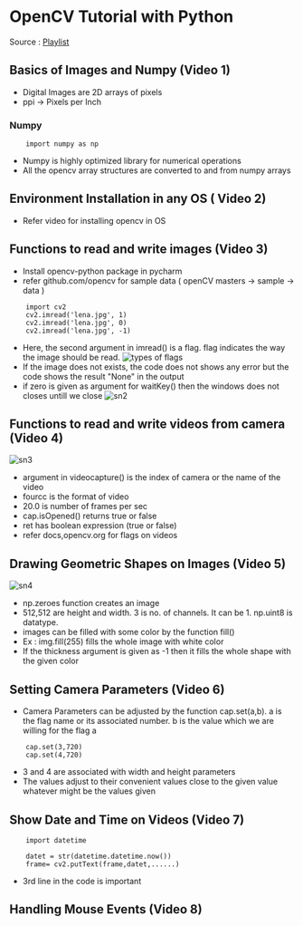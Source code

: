 # OpenCV Tutorial with Python
Source : [Playlist](https://www.youtube.com/playlist?list=PLS1QulWo1RIa7D1O6skqDQ-JZ1GGHKK-K)
## Basics of Images and Numpy (Video 1)
* Digital Images are 2D arrays of pixels
* ppi -> Pixels per Inch
### Numpy
```
    import numpy as np
```
* Numpy is highly optimized library for numerical operations
* All the opencv array structures are converted to and from numpy arrays
## Environment Installation in any OS ( Video 2)
* Refer video for installing opencv in OS
## Functions to read and write images (Video 3)
* Install opencv-python package in pycharm
* refer github.com/opencv for sample data ( openCV masters -> sample -> data )
``` 
    import cv2
    cv2.imread('lena.jpg', 1)
    cv2.imread('lena.jpg', 0)
    cv2.imread('lena.jpg', -1)
```
* Here, the second argument in imread() is a flag. flag indicates the way the image should be read.
![types of flags](https://github.com/pranayvarmas/Virtual-Keyboard/edit/master/Pranay/OpenCV/pics/sn1.png)
* If the image does not exists, the code does not shows any error but the code shows the result "None" in the output
* if zero is given as argument for waitKey() then the windows does not closes untill we close
![sn2](sn2.png)
## Functions to read and write videos from camera (Video 4)
![sn3](sn3.png)
* argument in videocapture() is the index of camera or the name of the video
* fourcc is the format of video 
* 20.0 is number of frames per sec
* cap.isOpened() returns true or false 
* ret has boolean expression (true or false)
* refer docs,opencv.org for flags on videos
## Drawing Geometric Shapes on Images (Video 5)
![sn4](sn4.png)
* np.zeroes function creates an image
* 512,512 are height and width. 3 is no. of channels. It can be 1. np.uint8 is datatype. 
* images can be filled with some color by the function fill()
* Ex : img.fill(255) fills the whole image with white color
* If the thickness argument is given as -1 then it fills the whole shape with the given color
## Setting Camera Parameters (Video 6)
* Camera Parameters can be adjusted by the function cap.set(a,b). a is the flag name or its associated number. b is the value which we are willing for the flag a
```
    cap.set(3,720)
    cap.set(4,720)
```
* 3 and 4 are associated with width and height parameters
* The values adjust to their convenient values close to the given value whatever might be the values given
## Show Date and Time on Videos (Video 7)
```
    import datetime
    
    datet = str(datetime.datetime.now())
    frame= cv2.putText(frame,datet,......)
```
* 3rd line in the code is important
## Handling Mouse Events (Video 8)
